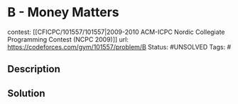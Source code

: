 # B - Money Matters

contest: [[CFICPC/101557/101557|2009-2010 ACM-ICPC Nordic Collegiate Programming Contest (NCPC 2009)]]
url: https://codeforces.com/gym/101557/problem/B
Status: #UNSOLVED
Tags: #

## Description

## Solution

